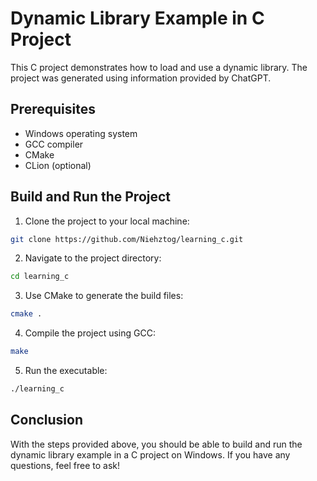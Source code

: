 # Dynamic Library Example in C Project

This C project demonstrates how to load and use a dynamic library. The project was generated using information provided by ChatGPT.

## Prerequisites
- Windows operating system
- GCC compiler
- CMake
- CLion (optional)

## Build and Run the Project

1. Clone the project to your local machine:
```bash
git clone https://github.com/Niehztog/learning_c.git
```

2. Navigate to the project directory:
```bash
cd learning_c
```

3. Use CMake to generate the build files:
```bash
cmake .
```

4. Compile the project using GCC:
```bash
make
```

5. Run the executable:
```bash
./learning_c
```

## Conclusion

With the steps provided above, you should be able to build and run the dynamic library example in a C project on Windows. If you have any questions, feel free to ask!